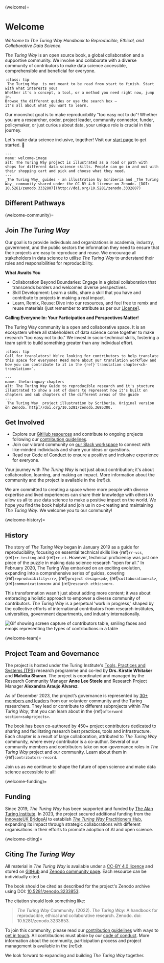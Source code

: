 (welcome)=
# Welcome

_Welcome to The Turing Way Handbook to Reproducible, Ethical, and Collaborative Data Science._

_The Turing Way_ is an open source book, a global collaboration and a supportive community.
We involve and collaborate with a diverse community of contributors to make data science accessible, comprehensible and beneficial for everyone.

```{admonition} Top Tip
:class: tip
_The Turing Way_ is not meant to be read from start to finish. Start with what interests you!
Whether it's a concept, a tool, or a method you need right now, jump in.
Browse the different guides or use the search box —
it's all about what you want to learn.
```

Our moonshot goal is to make reproducibility "too easy not to do"! 
Whether you are a researcher, coder, project leader, community connector, funder, policymaker, or just curious about data, your unique role is crucial in this journey.

Let's make data science inclusive, together! 
Visit our [start page](https://the-turing-way.start.page/) to get started. 🚀

```{figure} figures/theturingway-pathway.*
---
name: welcome-image
alt: The Turing Way project is illustrated as a road or path with shops for different data science skills. People can go in and out with their shopping cart and pick and choose what they need.
---
_The Turing Way_ guides - an illustration by Scriberia and _The Turing Way_ community shared under the CC-BY 4.0 license on Zenodo. [DOI: 10.5281/zenodo.3332807](http://doi.org/10.5281/zenodo.3332807)
```

## Different Pathways


(welcome-community)=
## Join _The Turing Way_

Our goal is to provide individuals and organizations in academia, industry, government, and the public sectors the information they need to ensure that their projects are easy to reproduce and reuse. 
We encourage all stakeholders in data science to utilise _The Turing Way_ to understand their roles and responsibilities for reproducibility.

**What Awaits You**

* Collaboration Beyond Boundaries: Engage in a global collaboration that transcends borders and welcomes diverse perspectives.
* Skill Development: Learn a skills, share a skill that you have and contribute to projects in making a real impact.
* Learn, Remix, Reuse: Dive into our resources, and feel free to remix and reuse materials (just remember to attribute as per our [License](https://github.com/the-turing-way/the-turing-way/blob/main/LICENSE.md)].

**Calling Everyone In: Your Participation and Perspectives Matter!**

The Turing Way community is a open and collaborative space. 
It is an ecosystem where all stakeholders of data science come together to make research "too easy not to do." 
We invest in socio-technical skills, fostering a team spirit to build something greater than any individual effort.

```{admonition} Translation
:class: tip
Call for translators! We’re looking for contributors to help translate this space for everyone! Read more about our translation workflow and how you can contribute to it in the {ref}`translation chapter<ch-translation>`.
```

```{figure} figures/theturingway-chapters.*
---
name: theturingway-chapters
alt: The Turing Way Guide to reproducible research and it's stucture illustrated to show a set of doors to represent how it's built on chapters and sub chapters of the different areas of the guide
---
_The Turing Way_ project illustration by Scriberia. Original version on Zenodo. http://doi.org/10.5281/zenodo.3695300.
```

## Get Involved

* Explore our [GitHub resources](https://github.com/the-turing-way/the-turing-way) and contribute to ongoing projects following our [contribution guidelines](https://github.com/the-turing-way/the-turing-way/blob/main/CONTRIBUTING.md).
* Join our vibrant community on [our Slack workspace](https://tinyurl.com/jointuringwayslack) to connect with like-minded individuals and share your ideas or questions.
* Read our [Code of Conduct](https://github.com/the-turing-way/the-turing-way/blob/main/CODE_OF_CONDUCT.md) to ensure a positive and inclusive experience for everyone.

Your journey with _The Turing Way_ is not just about contribution; it's about collaboration, learning, and making an impact. 
More information about the community and the project is available in the {ref}`ch`.

We are committed to creating a space where more people with diverse expertise and lived experiences can share their knowledge with others to allow us all to use data science to make a positive impact on the world.
We hope you find the book helpful and join us in co-creating and maintaining _The Turing Way_.
We welcome you to our community!

(welcome-history)=
## History

The story of _The Turing Way_ began in January 2019 as a guide for reproducibility, focusing on essential technical skills like {ref}`rr-vcs`, {ref}`rr-testing` and {ref}`rr-ci`. However, technical proficiency was just one piece of the puzzle in making data science research "open for all."
In February 2020, The Turing Way embarked on an exciting evolution, expanding into a comprehensive series of guides, covering {ref}`reproducibility<rr>`, {ref}`project design<pd>`, {ref}`collaboration<cl>`, {ref}`communication<cm>` and {ref}`research ethics<er>`.

This transformation wasn't just about adding more content; it was about embracing a holistic approach to empower a diverse community of contributors. 
_The Turing Way_ is a perpetual 'work in progress,' shaped by the collective efforts of international contributors from research institutes, universities, government departments, and industry internationally.

![Gif showing screen capture of contributors table, smiling faces and emojis representing the types of contributions in a table](https://media.giphy.com/media/gKIUisnjpj2PS75nOJ/giphy.gif)

(welcome-team)=
## Project Team and Governance

The project is hosted under the Turing Institute's [Tools, Practices and Systems (TPS)](https://www.turing.ac.uk/research/research-programmes/tools-practices-and-systems) research programme and co-led by **Drs. Kirstie Whitaker** and **Malvika Sharan**.
The project is coordinated and managed by the Research Community Manager **Anne Lee Steele** and Research Project Manager **Alexandra Araujo Alvarez**.

As of December 2023, the project’s governance is represented by [30+ members and leaders](https://github.com/alan-turing-institute/the-turing-way/blob/main/ways_of_working.md) from our volunteer community and the Turing researchers.
They lead or contribute to different subprojects within _The Turing Way_, that you can learn about in the {ref}`afterword section<subprojects>`.

The book has been co-authored by 450+ project contributors dedicated to sharing and facilitating research best practices, tools and infrastructure.
Each chapter is a result of large collaboration, attributed to _The Turing Way_ community, where every contributor is a co-author. 
Several of our community members and contributors take on non-governance roles in _The Turing Way_ project and our community.
Learn about them in {ref}`contributors-record`.

Join us as we continue to shape the future of open science and make data science accessible to all!

(welcome-funding)=
## Funding

Since 2019, _The Turing Way_ has been supported and funded by [The Alan Turing Institute](https://www.turing.ac.uk/).
In 2023, the project secured additional funding from the [InnovateUK BridgeAI](https://iuk.ktn-uk.org/programme/bridgeai/) to establish [_The Turing Way_ Practitioners Hub](https://www.turing.ac.uk/turing-way-practitioners-hub), expanding its impact through strategic collaborations with different organisations in their efforts to promote adoption of AI and open science.

(welcome-citing)=
## Citing _The Turing Way_

All material in _The Turing Way_ is available under a [CC-BY 4.0 licence](https://github.com/the-turing-way/the-turing-way/blob/main/LICENSE.md) and stored on [GitHub](https://github.com/the-turing-way/) and [Zenodo community page](https://zenodo.org/communities/the-turing-way).
Each resource can be individually cited.

The book should be cited as described for the project's Zenodo archive using DOI: [10.5281/zenodo.3233853](https://doi.org/10.5281/zenodo.3233853).

The citation should look something like:

> _The Turing Way_ Community. (2022). _The Turing Way_: A handbook for reproducible, ethical and collaborative research. Zenodo. doi: 10.5281/zenodo.3233853. 

To join this community, please read our [contribution guidelines](https://github.com/the-turing-way/the-turing-way/blob/main/CONTRIBUTING.md) with ways to [get in touch](https://github.com/the-turing-way/the-turing-way#get-in-touch).
All contributions must abide by our [code of conduct](https://github.com/the-turing-way/the-turing-way/blob/main/CODE_OF_CONDUCT.md).
More information about the community, participation process and project management is available in the {ref}`ch`.

We look forward to expanding and building _The Turing Way_ together.


